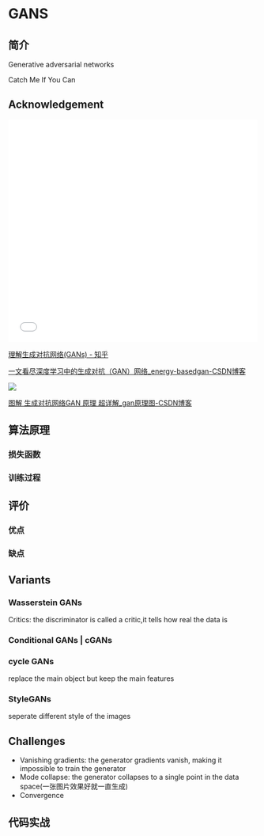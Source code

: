 # GANS
## 简介
Generative adversarial networks

Catch Me If You Can

## Acknowledgement

<iframe src="//player.bilibili.com/player.html?isOutside=true&aid=634089974&bvid=BV1rb4y187vD&cid=439574005&p=1&autoplay=0" scrolling="no" border="0" frameborder="no" framespacing="0" allowfullscreen="true" width="100%" height=450px></iframe>

[理解生成对抗网络(GANs) - 知乎](https://zhuanlan.zhihu.com/p/97015788)

[一文看尽深度学习中的生成对抗（GAN）网络\_energy-basedgan-CSDN博客](https://blog.csdn.net/qq_23981335/article/details/118332773)

![](https://philfan-pic.oss-cn-beijing.aliyuncs.com/img/20240924092601.png)

[图解 生成对抗网络GAN 原理 超详解\_gan原理图-CSDN博客](https://blog.csdn.net/DFCED/article/details/105175097)


## 算法原理


### 损失函数


### 训练过程


## 评价

### 优点

### 缺点


## Variants

### Wasserstein GANs
Critics: the discriminator is called a critic,it tells how real the data is
### Conditional GANs | cGANs


### cycle GANs

replace the main object but keep the main features
### StyleGANs

seperate different style of the images

## Challenges
- Vanishing gradients: the generator gradients vanish, making it impossible to train the generator
- Mode collapse: the generator collapses to a single point in the data space(一张图片效果好就一直生成)
- Convergence

## 代码实战
